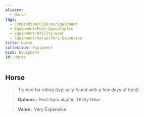 ```yaml
---
aliases:
  - Horse
tags:
  - Compendium/CSRD/en/Equipment
  - Equipment/Post-Apocalyptic
  - Equipment/Utility-Gear
  - Equipment/Value/Very-Expensive
title: Horse
collection: Equipment
kind: Equipment
id: Horse
---
```

## Horse    
    
>Trained for riding (typically found with a few days of feed)    
> **Options :** Post-Apocalyptic, Utility Gear    
> **Value :** Very Expensive
